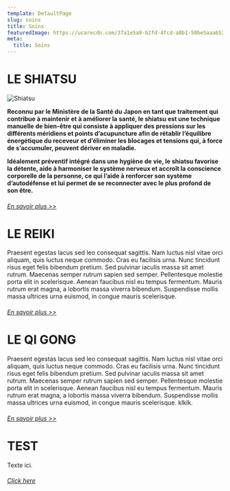 ```yaml
---
template: DefaultPage
slug: soins
title: Soins
featuredImage: https://ucarecdn.com/37a1e5a9-b2fd-4fcd-a8b1-50be5aaa6526/
meta:
  title: Soins
---
```

# LE SHIATSU

![Shiatsu](https://ucarecdn.com/644d4ae5-2728-41c4-bec5-2ce03c45fd1f/ "Shiatsu")

**Reconnu par le Ministère de la Santé du Japon en tant que traitement qui contribue à maintenir et à améliorer la santé, le shiatsu est une technique manuelle de bien-être qui consiste à appliquer des pressions sur les différents méridiens et points d’acupuncture afin de rétablir l’équilibre énergétique du receveur et d’éliminer les blocages et tensions qui, à force de s’accumuler, peuvent dériver en maladie.**

**Idéalement préventif intégré dans une hygiène de vie, le shiatsu favorise la détente, aide à harmoniser le système nerveux et accroît la conscience corporelle de la personne, ce qui l’aide à renforcer son système d’autodéfense et lui permet de se reconnecter avec le plus profond de son être.**

###### [En savoir plus >>](/shiatsu)

# LE REIKI

Praesent egestas lacus sed leo consequat sagittis. Nam luctus nisl vitae orci aliquam, quis luctus neque commodo. Cras eu facilisis urna. Nunc tincidunt risus eget felis bibendum pretium. Sed pulvinar iaculis massa sit amet rutrum. Maecenas semper rutrum sapien sed semper. Pellentesque molestie porta elit in scelerisque. Aenean faucibus nisl eu tempus fermentum. Mauris rutrum erat magna, a lobortis massa viverra bibendum. Suspendisse mollis massa ultrices urna euismod, in congue mauris scelerisque. 

###### [En savoir plus >>](/reiki)

# LE QI GONG

Praesent egestas lacus sed leo consequat sagittis. Nam luctus nisl vitae orci aliquam, quis luctus neque commodo. Cras eu facilisis urna. Nunc tincidunt risus eget felis bibendum pretium. Sed pulvinar iaculis massa sit amet rutrum. Maecenas semper rutrum sapien sed semper. Pellentesque molestie porta elit in scelerisque. Aenean faucibus nisl eu tempus fermentum. Mauris rutrum erat magna, a lobortis massa viverra bibendum. Suspendisse mollis massa ultrices urna euismod, in congue mauris scelerisque. klklk.

###### [En savoir plus >>](/qi-gong)

# TEST

Texte ici.

###### [Click here](/test)